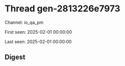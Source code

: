 # Thread gen-2813226e7973
Channel: io_qa_pm

First seen: 2025-02-01 00:00:00

Last seen: 2025-02-01 00:00:00

## Digest


